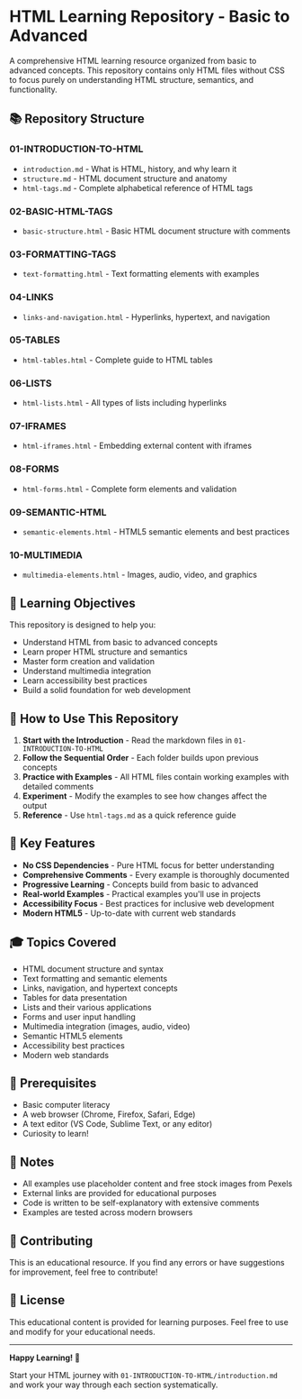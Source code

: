 # HTML Learning Repository - Basic to Advanced

A comprehensive HTML learning resource organized from basic to advanced concepts. This repository contains only HTML files without CSS to focus purely on understanding HTML structure, semantics, and functionality.

## 📚 Repository Structure

### 01-INTRODUCTION-TO-HTML
- `introduction.md` - What is HTML, history, and why learn it
- `structure.md` - HTML document structure and anatomy
- `html-tags.md` - Complete alphabetical reference of HTML tags

### 02-BASIC-HTML-TAGS
- `basic-structure.html` - Basic HTML document structure with comments

### 03-FORMATTING-TAGS
- `text-formatting.html` - Text formatting elements with examples

### 04-LINKS
- `links-and-navigation.html` - Hyperlinks, hypertext, and navigation

### 05-TABLES
- `html-tables.html` - Complete guide to HTML tables

### 06-LISTS
- `html-lists.html` - All types of lists including hyperlinks

### 07-IFRAMES
- `html-iframes.html` - Embedding external content with iframes

### 08-FORMS
- `html-forms.html` - Complete form elements and validation

### 09-SEMANTIC-HTML
- `semantic-elements.html` - HTML5 semantic elements and best practices

### 10-MULTIMEDIA
- `multimedia-elements.html` - Images, audio, video, and graphics

## 🎯 Learning Objectives

This repository is designed to help you:
- Understand HTML from basic to advanced concepts
- Learn proper HTML structure and semantics
- Master form creation and validation
- Understand multimedia integration
- Learn accessibility best practices
- Build a solid foundation for web development

## 🚀 How to Use This Repository

1. **Start with the Introduction** - Read the markdown files in `01-INTRODUCTION-TO-HTML`
2. **Follow the Sequential Order** - Each folder builds upon previous concepts
3. **Practice with Examples** - All HTML files contain working examples with detailed comments
4. **Experiment** - Modify the examples to see how changes affect the output
5. **Reference** - Use `html-tags.md` as a quick reference guide

## 📖 Key Features

- **No CSS Dependencies** - Pure HTML focus for better understanding
- **Comprehensive Comments** - Every example is thoroughly documented
- **Progressive Learning** - Concepts build from basic to advanced
- **Real-world Examples** - Practical examples you'll use in projects
- **Accessibility Focus** - Best practices for inclusive web development
- **Modern HTML5** - Up-to-date with current web standards

## 🎓 Topics Covered

- HTML document structure and syntax
- Text formatting and semantic elements
- Links, navigation, and hypertext concepts
- Tables for data presentation
- Lists and their various applications
- Forms and user input handling
- Multimedia integration (images, audio, video)
- Semantic HTML5 elements
- Accessibility best practices
- Modern web standards

## 🔧 Prerequisites

- Basic computer literacy
- A web browser (Chrome, Firefox, Safari, Edge)
- A text editor (VS Code, Sublime Text, or any editor)
- Curiosity to learn!

## 📝 Notes

- All examples use placeholder content and free stock images from Pexels
- External links are provided for educational purposes
- Code is written to be self-explanatory with extensive comments
- Examples are tested across modern browsers

## 🤝 Contributing

This is an educational resource. If you find any errors or have suggestions for improvement, feel free to contribute!

## 📄 License

This educational content is provided for learning purposes. Feel free to use and modify for your educational needs.

---

**Happy Learning! 🚀**

Start your HTML journey with `01-INTRODUCTION-TO-HTML/introduction.md` and work your way through each section systematically.

